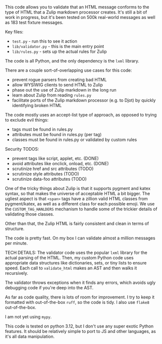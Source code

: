 This code allows you to validate that an HTML message
conforms to the type of HTML that a Zulip markdown
processor creates.  It's still a bit of work in progress,
but it's been tested on 500k real-world messages as well
as 183 test fixture messages.

Key files:

- `test.py` - run this to see it action
- `lib/validator.py` - this is the main entry point
- `lib/rules.py` - sets up the actual rules for Zulip

The code is all Python, and the only dependency is
the `lxml` library.

There are a couple sort-of-overlapping use cases for this code:

- prevent rogue parsers from creating bad HTML
- allow WYSIWIG clients to send HTML to Zulip
- phase out the use of Zulip markdown in the long run
- learn about Zulip from reading `rules.py`
- facilitate ports of the Zulip markdown processor (e.g. to Djot) by quickly identifying broken HTML

The code mostly uses an accept-list type of approach,
as opposed to trying to exclude evil things:

- tags must be found in rules.py
- attributes must be found in rules.py (per tag)
- classes must be found in rules.py or validated by custom rules

Security TODOS:
- prevent tags like script, applet, etc. (DONE)
- avoid attributes like onclick, onload, etc. (DONE)
- scrutinize href and src attributes (TODO)
- scrutinize style attributes (TODO)
- scrutinize data-foo attributes (TODO)

One of the tricky things about Zulip is that it supports
pygment and katex syntax, so that makes the universe of
acceptable HTML a bit bigger. The ugliest aspect is that
`<span>` tags have a zillion valid HTML classes from pygment/katex,
as well as a different class for each possible emoji.
We use the `CUSTOM_TAG_HANLDERS` mechanism to handle some of
the trickier details of validating those classes.

Other than that, the Zulip HTML is fairly consistent
and clean in terms of structure.

The code is pretty fast. On my box I can validate almost
a million messages per minute.

TECH DETAILS: The validator code uses the popular `lxml`
library for the actual parsing of the HTML.  Then,
my custom Python code uses appropriate data structures like
dictionaries, sets, or tiny lists to ensure speed.
Each call to `validate_html` makes an AST and then walks
it recursively.

The validator throws exceptions when it finds any errors,
which avoids ugly debugging code if you're deep into the
AST.

As far as code quality, there is lots of room for improvement.
I try to keep it formatted with out-of-the-box `ruff`, so the
code is tidy. I also use `flake8` out-of-the-box.

I am not yet using `mypy`.

This code is tested on python 3.12, but I don't use any
super exotic Python features. It should be relatively simple
to port to JS and other languages, as it's all data manipulation.

